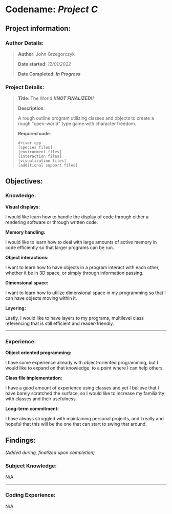 # Codename: *Project C*

## Project information:

### Author Details:

> **Author**: John Grzegorczyk 
> 
> **Date started**: _12/01/2022_ 
> 
> **Date Completed**: ___In Progress___

### Project Details:

> **Title**: The World ___!!NOT FINALIZED!!___
>
> **Description**: 
>
> A rough outline program utilizing classes and objects to create a rough "open-world" type game with character freedom.
>
> **Required code**:
> 
> ```
> driver.cpp
> [species files]
> [environment files]
> [interaction files]
> [visualization files]
> [additional support files]
> ```

## Objectives:

### Knowledge:

**Visual displays:**

I would like learn how to handle the display of code through either a rendering software or through written code. 

**Memory handling:**

I would like to learn how to deal with large amounts of active memory in code efficiently so that larger programs can be run.

**Object interactions:**

I want to learn how to have objects in a program interact with each other, whether it be in 3D space, or simply through information passing.

**Dimensional space:**

I want to learn how to utilize dimensional space in my programming so that I can have objects moving within it.

**Layering:**

Lastly, I would like to have layers to my programs, multilevel class referencing that is still efficient and reader-friendly.

___

### Experience:

**Object oriented programming:**

I have some experience already with object-oriented programming, but I would like to expand on that knowledge, to a point where I can help others.

**Class file implementation:**

I have a good amount of experience using classes and yet I believe that I have barely scratched the surface, so I would like to increase my familiarity with classes and their usefulness.

**Long-term commitment:**

I have always struggled with maintaining personal projects, and I really and hopeful that this will be the one that can start to swing that around.

## Findings: 

*(Added during, finalized upon completion)*

### Subject Knowledge:

N/A

___

### Coding Experience:

N/A
